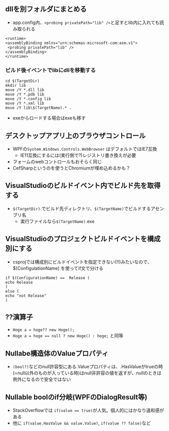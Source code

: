 ## dllを別フォルダにまとめる
* app.config内、`<probing privatePath="lib" />`と足すとlib内に入れても読み取られる

```
<runtime>
<assemblyBinding xmlns="urn:schemas-microsoft-com:asm.v1">
 <probing privatePath="lib" />
</assemblyBinding>
</runtime>
```

### ビルド後イベントでlibにdllを移動する
```
cd $(TargetDir)
mkdir lib
move /Y *.dll lib
move /Y *.pdb lib
move /Y *.config lib
move /Y *.xml lib
move /Y lib\$(TargetName).* .
```
* exeからロードする場合はexeも移す

## デスクトップアプリ上のブラウザコントロール
* WPFの`System.Windows.Controls.WebBrowser` はデフォルトではIE7互換
    * IE11互換にするには(実行側で?)レジストリ書き換えが必要
* フォームのwebコントロールもおそらく同じ
* CefSharpというのを使うとChromiumが埋め込めるかも？

## VisualStudioのビルドイベント内でビルド先を取得する
* `$(TargetDir)` でビルド先ディレクトリ、`$(TargetName)`でビルドするアセンブリ名
    * 実行ファイルなら`$(TargetName)`.exe

## VisualStudioのプロジェクトビルドイベントを構成別にする
* csprojでは構成別にビルドイベントを指定できない(!!)みたいなので、 $(ConfigulationName) を使ってif文で分ける
```
if $(ConfigurationName) ==  Release (
echo Release
)
else (
echo "not Release"
)
```

## ??演算子
* `Hoge a = hoge?? new Hoge();`
* `Hoge a = hoge == null ? new Hoge() : hoge;` と同等

## Nullabe構造体のValueプロパティ
* `(bool?)`などのnull許容型にある.Valueプロパティは、.HasValueがtrueの時 (=null以外のものが入っている時)はnull非許容の値を返すが、nullのときは例外になるので安全ではない

## Nullable boolのif分岐(WPFのDialogResult等)
* StackOverflowでは `if(value == true)`が人気。個人的にはかなり違和感がある
* 他に `if(value.HasValue && value.Value)`, `if(value ?? false)`など